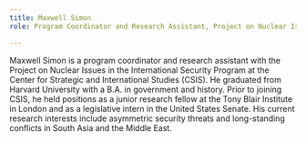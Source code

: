 ```yaml
---
title: Maxwell Simon
role: Program Coordinator and Research Assistant, Project on Nuclear Issues

---
```

Maxwell Simon is a program coordinator and research assistant with the Project on Nuclear Issues in the International Security Program at the Center for Strategic and International Studies (CSIS). He graduated from Harvard University with a B.A. in government and history. Prior to joining CSIS, he held positions as a junior research fellow at the Tony Blair Institute in London and as a legislative intern in the United States Senate. His current research interests include asymmetric security threats and long-standing conflicts in South Asia and the Middle East.